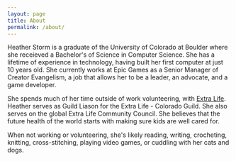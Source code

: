 ```yaml
---
layout: page
title: About
permalink: /about/
---
```


Heather Storm is a graduate of the University of Colorado at Boulder where she receieved a Bachelor's of Science in Computer Science. She has a lifetime of experience in technology, having built her first computer at just 10 years old. She currently works at Epic Games as a Senior Manager of Creator Evangelism, a job that allows her to be a leader, an advocate, and a game developer. 

She spends much of her time outside of work volunteering, with [Extra Life](https://www.extra-life.org/participant/heatherstorm). Heather serves as Guild Liason for the Extra Life - Colorado Guild. She also serves on the global Extra Life Community Council. She believes that the future health of the world starts with making sure kids are well cared for.

When not working or volunteering, she's likely reading, writing, crocheting, knitting, cross-stitching, playing video games, or cuddling with her cats and dogs.  
